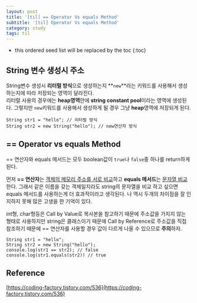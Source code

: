 ```yaml
---
layout: post
title: '[til] == Operator Vs equals Method'
subtitle: '[til] Operator Vs equals Method'
category: study
tags: til
---
```


<!-- prettier-ignore -->
* this ordered seed list will be replaced by the toc 
{:toc}

## String 변수 생성시 주소

String변수 생성시 **리터럴 방식**으로 생성하는지 **`new`**라는 키워드를 사용해서 생성하는지에 따라 저장되는 영역이 달라진다.  
리터럴 사용의 경우에는 **heap영역**안에 **string constant pool**이라는 영역에 생성된다. 그렇지만 `new`키워드를 사용해서 생성하게 될 경우 그냥 **heap**영역에 저장되게 된다.

```
String str1 = "hello"; // 리터럴 방식
String str2 = new String("hello"); // new연산자 방식
```

## == Operator vs equals Method

== 연산자와 equals 메서드는 모두 boolean값이 `true`나 `false`중 하나를 return하게 된다.

먼저 **== 연산자**는 <u>객체의 메모리 주소를 서로 비교</u>하고 **equals 메서드**는 <u>문자열 비교</u>한다. 그래서 같은 이름을 갖는 객체일지라도 string의 문자열을 비교 하고 싶으면 equals 메서드를 사용하는게 더 효과적이라고 생각된다. 나 역시 두개의 차이점을 잘 인지하지 못해 많은 고생을 한 기억이 있다.

int형, char형등은 Call by Value로 복사본을 참고하기 때문에 주소값을 가지지 않는 형태로 사용하지만 string은 클래스이기 때문에 Call by Reference로 주소값을 직접 참조하기 때문에 == 연산자를 사용할 경우 값이 다르게 나올 수 있으므로 **주의**하자.

```
String str1 = "hello";
String str2 = new String("hello");
console.log(str1 == str2); // false
console.log(str1.equals(str2)) // true
```

## Reference

[https://coding-factory.tistory.com/536](https://coding-factory.tistory.com/536)
